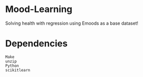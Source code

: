 # Mood-Learning
Solving health with regression using Emoods as a base dataset! 


# Dependencies
```
Make
unzip
Python
scikitlearn
```

